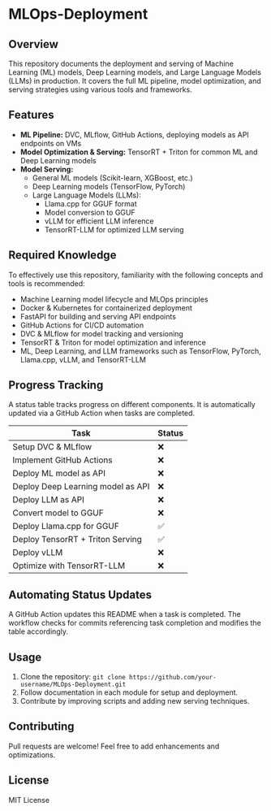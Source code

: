 # MLOps-Deployment

## Overview
This repository documents the deployment and serving of Machine Learning (ML) models, Deep Learning models, and Large Language Models (LLMs) in production. It covers the full ML pipeline, model optimization, and serving strategies using various tools and frameworks.

## Features
- **ML Pipeline:** DVC, MLflow, GitHub Actions, deploying models as API endpoints on VMs
- **Model Optimization & Serving:** TensorRT + Triton for common ML and Deep Learning models
- **Model Serving:**
  - General ML models (Scikit-learn, XGBoost, etc.)
  - Deep Learning models (TensorFlow, PyTorch)
  - Large Language Models (LLMs):
    - Llama.cpp for GGUF format
    - Model conversion to GGUF
    - vLLM for efficient LLM inference
    - TensorRT-LLM for optimized LLM serving

## Required Knowledge
To effectively use this repository, familiarity with the following concepts and tools is recommended:
- Machine Learning model lifecycle and MLOps principles
- Docker & Kubernetes for containerized deployment
- FastAPI for building and serving API endpoints
- GitHub Actions for CI/CD automation
- DVC & MLflow for model tracking and versioning
- TensorRT & Triton for model optimization and inference
- ML, Deep Learning, and LLM frameworks such as TensorFlow, PyTorch, Llama.cpp, vLLM, and TensorRT-LLM

## Progress Tracking
A status table tracks progress on different components. It is automatically updated via a GitHub Action when tasks are completed.

| Task | Status |
|------|--------|
| Setup DVC & MLflow | ❌ |
| Implement GitHub Actions | ❌ |
| Deploy ML model as API | ❌ |
| Deploy Deep Learning model as API | ❌ |
| Deploy LLM as API | ❌ |
| Convert model to GGUF | ❌ |
| Deploy Llama.cpp for GGUF | ✅ |
| Deploy TensorRT + Triton Serving | ✅ |
| Deploy vLLM | ❌ |
| Optimize with TensorRT-LLM | ❌ |

## Automating Status Updates
A GitHub Action updates this README when a task is completed. The workflow checks for commits referencing task completion and modifies the table accordingly.


## Usage
1. Clone the repository: `git clone https://github.com/your-username/MLOps-Deployment.git`
2. Follow documentation in each module for setup and deployment.
3. Contribute by improving scripts and adding new serving techniques.

## Contributing
Pull requests are welcome! Feel free to add enhancements and optimizations.

## License
MIT License

